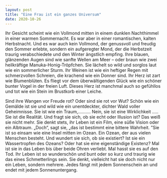 ```yaml
---
layout: post
title: "Eine Frau ist ein ganzes Universum"
date: 2020-10-26
---
```


Ihr Gesicht scheint wie ein Vollmond mitten in einem dunklen Nachthimmel in einer warmen Sommernacht. 
Es war aber in einer romantischen, kalten Herbstnacht. Und es war auch kein Vollmond, der genussvoll und freudig den Sommer erlebte, 
sondern ein aufgeregter Mond, der die Herbstzeit traurig verabschiedete und den Winter ängstlich empfing. Ihre blauen, glänzenden Augen sind wie sanfte Wellen 
am Meer – oder braun wie zwei heilkräftige Manuka-Honig-Tröpfchen. Sie lächelt so wild und sorglos laut wie ein sommerlicher Sturm. 
Ihr Weinen ist wie ein heftiger Regen mit schmerzvollen Schreien, die krachend wie ein Donner sind. Ihr Herz ist zart wie Blumenblüten. 
Es fliegt vor dem überwältigenden Glück wie ein schöner bunter Vogel in der freien Luft. Dieses Herz ist manchmal auch so gefühllos und tot wie ein Stein 
im Brustkorb einer Leiche.

Sind ihre Wangen vor Freude rot? Oder sind sie rot vor Wut? Schön wie ein Gemälde ist sie und wild wie ein unentdeckter, 
dichter Wald voller Geheimnisse. Sie ist wie ein Traum,.......... Nein, sie ist eine Wirklichkeit ..... 
Sie ist die Realität. Und fragt sie sich, ob sie echt oder Illusion ist? Das weiß sie nicht mehr. Sie denkt stets, ihr Leben ist ein Film, 
eine süße Vision oder ein Albtraum. „Doch“, sagt sie, „das ist bestimmt eine bittere Wahrheit. ”Sie ist so einsam wie eine Insel mitten im Ozean. Ein Ozean, der aus vielen Menschen besteht. Und wundert sie sich, ob sie existiert? Ist sie ein Wassertropfen des Ozeans? Oder hat sie eine eigenständige Existenz? Mal ist sie in das Leben bis über beide Ohren verliebt. Mal hasst sie es auf den Tod. Ihr Leben ist so wunderschön und bunt oder so kurz und traurig wie das eines Schmetterlings sein.
Sie denkt, vielleicht hat sie doch nicht nur ein Leben, sondern mehrere. 
Jedes fängt mit jedem Sonnenschein an und endet mit jedem Sonnenuntergang.
